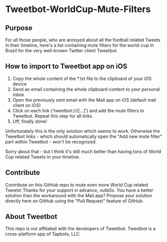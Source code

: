 # Tweetbot-WorldCup-Mute-Filters

## Purpose

For all those people, who are annoyed about all the football related Tweets in their timeline, here's a list containing mute filters for the world-cup in Brazil for the very well-known Twitter client Tweetbot.

## How to import to Tweetbot app on iOS 

1. Copy the whole content of the *.txt file to the clipboard of your iOS device
2. Send an email containing the whole clipboard content to your personal inbox 
3. Open the previously sent email with the Mail.app on iOS (default mail client on iOS)
4. Click on each link ('tweetbot:///[...]') and add the mute filters to Tweetbot. Repeat this step for all links.
5. Uff, finally done!

Unfortunately this is the only solution which seems to work. Otherwise the Tweetbot links - which should automatically open the "Add new mute filter" part within Tweetbot - won't be recognized. 

Sorry about that - but I think it's still much better than having tons of World Cup related Tweets in your timeline.

## Contribute

Contribute on this GitHub repo to mute even more World Cup related Tweets! Thanks for your support in advance, outb0x.
You have a better solution than the workaround with the Mail.app? Propose your solution directly here on GitHub using the "Pull Request" feature of GitHub.

## About Tweetbot

This repo is not affiliated with the developers of Tweetbot. 
Tweetbot is a cross-platform app of Tapbots, LLC.

